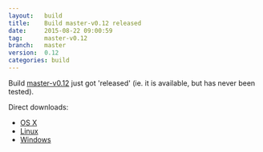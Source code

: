 ```yaml
---
layout:   build
title:    Build master-v0.12 released
date:     2015-08-22 09:00:59
tag:      master-v0.12
branch:   master
version:  0.12
categories: build
---
```

Build [master-v0.12][github-release] just got 'released' (ie. it is available, but has never been tested).

Direct downloads:

  - [OS X][osx-download]
  - [Linux][linux-download]
  - [Windows][windows-download]

[osx-download]: https://github.com/cor/LD33/releases/download/master-v0.12/osx_master-v0.12.zip
[linux-download]: https://github.com/cor/LD33/releases/download/master-v0.12/linux_master-v0.12.zip
[windows-download]: https://github.com/cor/LD33/releases/download/master-v0.12/windows_master-v0.12.zip
[github-release]: https://github.com/cor/LD33/releases/tag/master-v0.12
